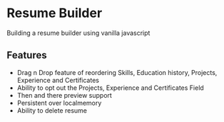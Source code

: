 # Resume Builder

Building a resume builder using vanilla javascript

## Features
- Drag n Drop feature of reordering Skills, Education history, Projects, Experience and Certificates
- Ability to opt out the Projects, Experience and Certificates Field
- Then and there preview support
- Persistent over localmemory
- Ability to delete resume